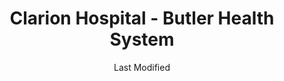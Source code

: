 ---
layout: location-page
date: Last Modified
description: "Local COVID-19 testing is available at Clarion Hospital - Butler Health System in Clarion, Pennsylvania, USA."
permalink: "locations/pennsylvania/clarion/clarion-hospital-butler-health-system/"
tags:
  - locations
  - pennsylvania
title: Clarion Hospital - Butler Health System
uniqueName: clarion-hospital-butler-health-system
state: Pennsylvania
stateAbbr: PA
hood: "Clarion County"
address: "1 Hospital Dr"
city: "Clarion"
zip: "16214"
zipsNearby: "14720 14724 14738 14701 14702 14750 14758 14767 16110 16210 15001 15101 15710 15003 15711 15613 15712 15615 15920 16111 15618 15005 15006 15007 15714 15760 16402 15009 15010 16616 15922 15821 16112 16211 16825 15715 15716 15717 15750 16619 15923 15619 16016 16017 16018 16020 15014 15104 15015 16620 15823 15824 15825 15828 16022 15720 16001 16002 16003 15827 16023 16212 16213 16024 16403 16311 15722 16404 16432 15723 16312 15721 15724 16624 15024 16025 16313 16214 16113 15725 16114 16830 16372 15727 15728 15761 16627 16314 16405 15927 15729 16316 16027 15027 16217 16317 15731 16407 15829 16218 15624 15732 15739 15030 16220 16221 15032 16833 16725 16726 15831 16115 16222 15733 15626 15627 15929 16223 15734 15801 16028 16029 15035 15112 15629 16030 15931 16412 16444 16116 15736 16413 16117 15737 15738 16373 16321 16322 16120 16033 15632 16224 16639 15840 16121 16034 16225 16640 16123 15633 15841 16226 16228 16035 16036 16323 16124 15042 16229 16836 16850 16326 16416 15044 16732 15741 16644 15742 15116 16838 16420 16125 16127 16327 16130 15744 15635 16422 16037 15636 16038 16131 15049 16646 16675 16230 16733 15745 16039 16040 15746 16132 15747 15713 15748 16651 16698 16843 15641 16328 15701 15705 15051 15127 16329 16656 16133 16734 16134 15845 16728 16735 16041 16374 15752 15846 16201 16232 15847 16136 16331 15753 16375 15647 15656 16233 16738 16234 16424 15754 16235 16257 16333 15848 15866 15662 16045 16236 15756 16645 16661 15757 15665 16238 16334 16239 15759 16046 16066 16240 16335 16388 16137 16427 16855 15061 16663 16858 16740 15668 15943 15065 15670 16140 16242 16253 15066 16101 16102 16103 16105 16107 16108 15671 15944 16141 15068 15069 16861 16142 16172 15762 15673 15137 16048 16244 15139 16245 16301 16837 16863 15764 16049 16668 15849 15765 16050 15140 15146 15289 15295 16340 16341 16246 16342 16051 16052 16143 15730 15763 15767 15770 15776 15784 16671 16053 16343 15948 15851 15822 15853 16248 15949 15074 15758 15771 15856 15772 16344 15075 16249 16345 15076 16433 16250 15773 15857 16054 15680 15681 16145 16055 16056 15682 16319 16346 15954 16146 16148 16150 16873 16151 16347 15774 16254 15860 15684 16255 16021 16057 16256 16680 16681 15775 16434 15686 16436 15144 15777 16153 16258 15863 16350 15864 15865 15084 16259 16261 16351 15778 16352 16332 16353 16354 15779 16360 15085 16154 16058 15145 15957 15960 16361 16438 16362 16059 15780 15690 16440 16364 15147 16155 15961 16156 16260 16876 15781 16157 16365 16366 16367 16368 16369 16441 16442 15868 15691 16878 16370 15783 16159 16692 16160 16061 15086 15090 15095 15096 16161 15870 15091 15148 16881 16262 16263 16371 16063 44403 44404 44424 44425 44436 44438 44453 15263 15266 15285 15288 15740 16215" 
mapUrl: "http://maps.apple.com/?q=Clarion+Hospital+-+Butler+Health+System&address=1+Hospital+Dr,Clarion,Pennsylvania,16214"
locationType: Please contact for drive-thru/walk-in availability.
phone: "814-226-1362"
website: "https://www.butlerhealthsystem.org/CoronaVirus.aspx"
onlineBooking: undefined
closed: undefined
closedUpdate: April 20th, 2020
notes: "By appointment only. Requires doctor's referral."
days: Contact for hours of operation.
ctaMessage: Learn more
ctaUrl: "https://www.butlerhealthsystem.org/CoronaVirus.aspx"
---